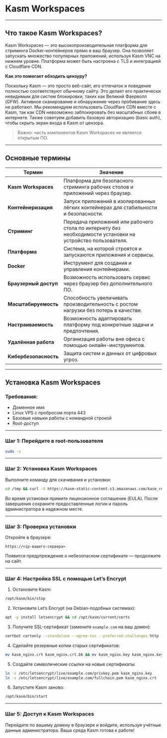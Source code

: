 # Kasm Workspaces

---

## Что такое Kasm Workspaces?

Kasm Workspaces — это высокопроизводительная платформа для стриминга Docker-контейнеров прямо в ваш браузер. Она позволяет запускать множество популярных приложений, используя Kasm VNC на нижнем уровне. Платформа может быть настроена с TLS и интеграцией с Cloudflare CDN.

**Как это помогает обходить цензуру?**

Поскольку Kasm — это просто веб-сайт, его отпечаток и поведение полностью соответствуют обычному сайту. Это делает его практически невидимым для систем блокировки, таких как Великий Фаерволл (GFW). Активное сканирование и обнаружение через пробивание здесь не работают. Мы рекомендуем использовать Cloudflare CDN вместе с Kasm, так как CDN невозможно заблокировать без масштабных сбоев в интернете. Также советуем добавить базовую авторизацию (basic auth), чтобы скрыть экран входа в Kasm от цензора.

> Важно: часть компонентов Kasm Workspaces не является открытым ПО.

---

## Основные термины

| Термин                | Значение                                                                                                    |
| --------------------- | ----------------------------------------------------------------------------------------------------------- |
| **Kasm Workspaces**   | Платформа для безопасного стриминга рабочих столов и приложений через браузер.                              |
| **Контейнеризация**   | Запуск приложений в изолированных лёгких контейнерах для стабильности и безопасности.                       |
| **Стриминг**          | Передача приложений или рабочего стола по интернету без необходимости установки на устройство пользователя. |
| **Платформа**         | Система, на которой строятся и запускаются приложения и сервисы.                                            |
| **Docker**            | Инструмент для создания и управления контейнерами.                                                          |
| **Браузерный доступ** | Возможность использовать сервис через браузер без дополнительного ПО.                                       |
| **Масштабируемость**  | Способность увеличивать производительность с ростом нагрузки без потерь в качестве.                         |
| **Настраиваемость**   | Возможность адаптировать платформу под конкретные задачи и предпочтения.                                    |
| **Удалённая работа**  | Организация работы вне офиса с помощью онлайн-инструментов.                                                 |
| **Кибербезопасность** | Защита систем и данных от цифровых угроз.                                                                   |

---

## Установка Kasm Workspaces

### Требования:

* Доменное имя
* Linux VPS с пробросом порта 443
* Базовые навыки работы с командной строкой
* Root-доступ

---

### Шаг 1: Перейдите в root-пользователя

```bash
sudo -s
```

---

### Шаг 2: Установка Kasm Workspaces

Выполните команду для скачивания и установки:

```bash
cd /tmp && curl -O https://kasm-static-content.s3.amazonaws.com/kasm_release_1.13.1.421524.tar.gz && tar -xf kasm_release_1.13.1.421524.tar.gz && bash kasm_release/install.sh
```

Во время установки примите лицензионное соглашение (EULA). После завершения сохраните предоставленные логин и пароль администратора в надежном месте.

---

### Шаг 3: Проверка установки

Откройте в браузере:

```
https://<ip-вашего-сервера>
```

Появится предупреждение о небезопасном сертификате — продолжите на сайт.

---

### Шаг 4: Настройка SSL с помощью Let’s Encrypt

1. Остановите Kasm:

```bash
/opt/kasm/bin/stop
```

2. Установите Let’s Encrypt (на Debian-подобных системах):

```bash
apt -y install letsencrypt && cd /opt/kasm/current/certs
```

3. Получите SSL-сертификат (замените `example.com` на ваш домен):

```bash
certbot certonly --standalone --agree-tos --preferred-challenges http -d example.com
```

4. Сделайте резервные копии старых сертификатов:

```bash
mv kasm_nginx.crt kasm_nginx.crt.bk && mv kasm_nginx.key kasm_nginx.key.bk
```

5. Создайте символические ссылки на новые сертификаты:

```bash
ln -s /etc/letsencrypt/live/example.com/privkey.pem kasm_nginx.key
ln -s /etc/letsencrypt/live/example.com/fullchain.pem kasm_nginx.crt
```

6. Запустите Kasm заново:

```bash
/opt/kasm/bin/start
```

---

### Шаг 5: Доступ к Kasm Workspaces

Перейдите по вашему домену в браузере и войдите, используя учётные данные администратора. Ваша среда Kasm готова к работе!
